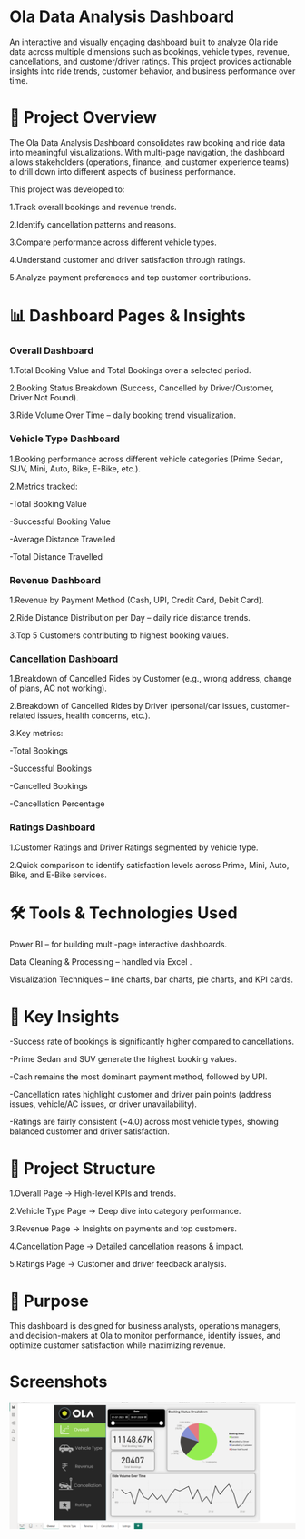 # Ola Data Analysis Dashboard

An interactive and visually engaging dashboard built to analyze Ola ride data across multiple dimensions such as bookings, vehicle types, revenue, cancellations, and customer/driver ratings. This project provides actionable insights into ride trends, customer behavior, and business performance over time.

# 📌 Project Overview

The Ola Data Analysis Dashboard consolidates raw booking and ride data into meaningful visualizations. With multi-page navigation, the dashboard allows stakeholders (operations, finance, and customer experience teams) to drill down into different aspects of business performance.

This project was developed to:

1.Track overall bookings and revenue trends.

2.Identify cancellation patterns and reasons.

3.Compare performance across different vehicle types.

4.Understand customer and driver satisfaction through ratings.

5.Analyze payment preferences and top customer contributions.

# 📊 Dashboard Pages & Insights
###  Overall Dashboard

1.Total Booking Value and Total Bookings over a selected period.

2.Booking Status Breakdown (Success, Cancelled by Driver/Customer, Driver Not Found).

3.Ride Volume Over Time – daily booking trend visualization.

###  Vehicle Type Dashboard

1.Booking performance across different vehicle categories (Prime Sedan, SUV, Mini, Auto, Bike, E-Bike, etc.).

2.Metrics tracked:

-Total Booking Value

-Successful Booking Value

-Average Distance Travelled

-Total Distance Travelled

###  Revenue Dashboard

1.Revenue by Payment Method (Cash, UPI, Credit Card, Debit Card).

2.Ride Distance Distribution per Day – daily ride distance trends.

3.Top 5 Customers contributing to highest booking values.

###  Cancellation Dashboard

1.Breakdown of Cancelled Rides by Customer (e.g., wrong address, change of plans, AC not working).

2.Breakdown of Cancelled Rides by Driver (personal/car issues, customer-related issues, health concerns, etc.).

3.Key metrics:

-Total Bookings

-Successful Bookings

-Cancelled Bookings

-Cancellation Percentage

###  Ratings Dashboard

1.Customer Ratings and Driver Ratings segmented by vehicle type.

2.Quick comparison to identify satisfaction levels across Prime, Mini, Auto, Bike, and E-Bike services.

# 🛠️ Tools & Technologies Used

Power BI – for building multi-page interactive dashboards.

Data Cleaning & Processing – handled via Excel .

Visualization Techniques – line charts, bar charts, pie charts, and KPI cards.

# 🚀 Key Insights

-Success rate of bookings is significantly higher compared to cancellations.

-Prime Sedan and SUV generate the highest booking values.

-Cash remains the most dominant payment method, followed by UPI.

-Cancellation rates highlight customer and driver pain points (address issues, vehicle/AC issues, or driver unavailability).

-Ratings are fairly consistent (~4.0) across most vehicle types, showing balanced customer and driver satisfaction.

# 📂 Project Structure

1.Overall Page → High-level KPIs and trends.

2.Vehicle Type Page → Deep dive into category performance.

3.Revenue Page → Insights on payments and top customers.

4.Cancellation Page → Detailed cancellation reasons & impact.

5.Ratings Page → Customer and driver feedback analysis.

# 🎯 Purpose

This dashboard is designed for business analysts, operations managers, and decision-makers at Ola to monitor performance, identify issues, and optimize customer satisfaction while maximizing revenue.

# Screenshots

![Dashboard](https://github.com/joelvm04/Ola_DataAnalysis_PowerBi/blob/main/Ola_1.png)
